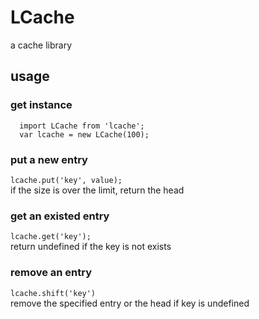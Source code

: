 # LCache
a cache library

## usage
### get instance 
```
  import LCache from 'lcache';
  var lcache = new LCache(100);
```

### put a new entry
`lcache.put('key', value);`  
if the size is over the limit, return the head

### get an existed entry
`lcache.get('key');`  
return undefined if the key is not exists

### remove an entry
`lcache.shift('key')`  
remove the specified entry or the head if key is undefined
